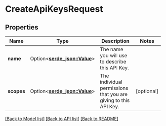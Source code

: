 # CreateApiKeysRequest

## Properties

Name | Type | Description | Notes
------------ | ------------- | ------------- | -------------
**name** | Option<[**serde_json::Value**](.md)> | The name you will use to describe this API Key. | 
**scopes** | Option<[**serde_json::Value**](.md)> | The individual permissions that you are giving to this API Key. | [optional]

[[Back to Model list]](../README.md#documentation-for-models) [[Back to API list]](../README.md#documentation-for-api-endpoints) [[Back to README]](../README.md)


